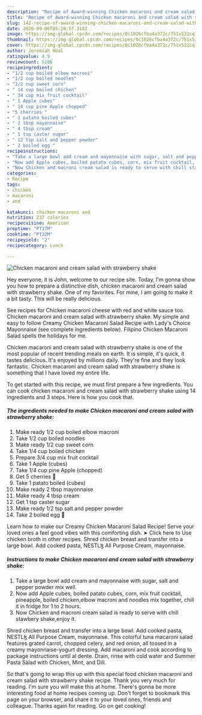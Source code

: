 ```yaml
---
description: "Recipe of Award-winning Chicken macaroni and cream salad with strawberry shake"
title: "Recipe of Award-winning Chicken macaroni and cream salad with strawberry shake"
slug: 142-recipe-of-award-winning-chicken-macaroni-and-cream-salad-with-strawberry-shake
date: 2020-09-06T05:28:57.318Z
image: https://img-global.cpcdn.com/recipes/0c1026cfba4a372c/751x532cq70/chicken-macaroni-and-cream-salad-with-strawberry-shake-recipe-main-photo.jpg
thumbnail: https://img-global.cpcdn.com/recipes/0c1026cfba4a372c/751x532cq70/chicken-macaroni-and-cream-salad-with-strawberry-shake-recipe-main-photo.jpg
cover: https://img-global.cpcdn.com/recipes/0c1026cfba4a372c/751x532cq70/chicken-macaroni-and-cream-salad-with-strawberry-shake-recipe-main-photo.jpg
author: Jeremiah Neal
ratingvalue: 4.9
reviewcount: 5106
recipeingredient:
- "1/2 cup boiled elbow macroni"
- "1/2 cup boiled noodles"
- "1/2 cup sweet corn"
- " 14 cup boiled chicken"
- " 34 cup mix fruit cocktail"
- " 1 Apple cubes"
- " 14 cup pine Apple chopped"
- "5 cherries "
- " 1 patato boiled cubes"
- " 2 tbsp mayonnaise"
- " 4 tbsp cream"
- " 1 tsp caster sugar"
- " 12 tsp salt and pepper powder"
- " 2 boiled egg "
recipeinstructions:
- "Take a large bowl add cream and mayonnaise with sugar, salt and pepper powder mix well."
- "Now add Apple cubes, boiled patato cubes, corn, mix fruit cocktail, pineapple, boiled chicken,elbow macroni and noodles mix together, chill it in fridge for 1 to 2 hours."
- "Now Chicken and macroni cream salad is ready to serve with chill stawbery shake,enjoy it."
categories:
- Recipe
tags:
- chicken
- macaroni
- and

katakunci: chicken macaroni and 
nutrition: 237 calories
recipecuisine: American
preptime: "PT37M"
cooktime: "PT32M"
recipeyield: "2"
recipecategory: Lunch

---
```



![Chicken macaroni and cream salad with strawberry shake](https://img-global.cpcdn.com/recipes/0c1026cfba4a372c/751x532cq70/chicken-macaroni-and-cream-salad-with-strawberry-shake-recipe-main-photo.jpg)

Hey everyone, it is John, welcome to our recipe site. Today, I'm gonna show you how to prepare a distinctive dish, chicken macaroni and cream salad with strawberry shake. One of my favorites. For mine, I am going to make it a bit tasty. This will be really delicious.

See recipes for Chicken macaroni cheese with red and white sauce too. Chicken macaroni and cream salad with strawberry shake. My simple and easy to follow Creamy Chicken Macaroni Salad Recipe with Lady&#39;s Choice Mayonnaise (see complete ingredients below). Filipino Chicken Macaroni Salad spells the holidays for me.

Chicken macaroni and cream salad with strawberry shake is one of the most popular of recent trending meals on earth. It is simple, it's quick, it tastes delicious. It's enjoyed by millions daily. They're fine and they look fantastic. Chicken macaroni and cream salad with strawberry shake is something that I have loved my entire life.


To get started with this recipe, we must first prepare a few ingredients. You can cook chicken macaroni and cream salad with strawberry shake using 14 ingredients and 3 steps. Here is how you cook that.

<!--inarticleads1-->

##### The ingredients needed to make Chicken macaroni and cream salad with strawberry shake:

1. Make ready 1/2 cup boiled elbow macroni
1. Take 1/2 cup boiled noodles
1. Make ready 1/2 cup sweet corn
1. Take  1/4 cup boiled chicken
1. Prepare  3/4 cup mix fruit cocktail
1. Take  1 Apple (cubes)
1. Take  1/4 cup pine Apple (chopped)
1. Get 5 cherries 🍒
1. Take  1 patato boiled (cubes)
1. Make ready  2 tbsp mayonnaise
1. Make ready  4 tbsp cream
1. Get  1 tsp caster sugar
1. Make ready  1/2 tsp salt and pepper powder
1. Take  2 boiled egg 🥚


Learn how to make our Creamy Chicken Macaroni Salad Recipe! Serve your loved ones a feel good vibes with this comforting dish. ➤ Click here to Use chicken broth in other recipes. Shred chicken breast and transfer into a large bowl. Add cooked pasta, NESTLɮ All Purpose Cream, mayonnaise. 

<!--inarticleads2-->

##### Instructions to make Chicken macaroni and cream salad with strawberry shake:

1. Take a large bowl add cream and mayonnaise with sugar, salt and pepper powder mix well.
1. Now add Apple cubes, boiled patato cubes, corn, mix fruit cocktail, pineapple, boiled chicken,elbow macroni and noodles mix together, chill it in fridge for 1 to 2 hours.
1. Now Chicken and macroni cream salad is ready to serve with chill stawbery shake,enjoy it.


Shred chicken breast and transfer into a large bowl. Add cooked pasta, NESTLɮ All Purpose Cream, mayonnaise. This colorful tuna macaroni salad features grated carrot, chopped celery, and red onion, all tossed in a creamy mayonnaise-yogurt dressing. Add macaroni and cook according to package instructions until al dente. Drain, rinse with cold water and Summer Pasta Salad with Chicken, Mint, and Dill. 

So that's going to wrap this up with this special food chicken macaroni and cream salad with strawberry shake recipe. Thank you very much for reading. I'm sure you will make this at home. There's gonna be more interesting food at home recipes coming up. Don't forget to bookmark this page on your browser, and share it to your loved ones, friends and colleague. Thanks again for reading. Go on get cooking!
